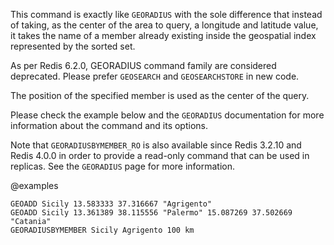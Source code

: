This command is exactly like `GEORADIUS` with the sole difference that instead
of taking, as the center of the area to query, a longitude and latitude value,
it takes the name of a member already existing inside the geospatial index
represented by the sorted set.

As per Redis 6.2.0, GEORADIUS command family are considered deprecated. Please
prefer `GEOSEARCH` and `GEOSEARCHSTORE` in new code.

The position of the specified member is used as the center of the query.

Please check the example below and the `GEORADIUS` documentation for more
information about the command and its options.

Note that `GEORADIUSBYMEMBER_RO` is also available since Redis 3.2.10 and Redis
4.0.0 in order to provide a read-only command that can be used in replicas. See
the `GEORADIUS` page for more information.

@examples

```cli
GEOADD Sicily 13.583333 37.316667 "Agrigento"
GEOADD Sicily 13.361389 38.115556 "Palermo" 15.087269 37.502669 "Catania"
GEORADIUSBYMEMBER Sicily Agrigento 100 km
```
